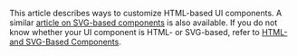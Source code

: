 This article describes ways to customize HTML-based UI components. A similar [article on SVG-based components](/concepts/60%20Themes%20and%20Styles/20%20SVG-Based%20Widgets%20Customization '/Documentation/Guide/Themes_and_Styles/SVG-Based_Widgets_Customization/') is also available. If you do not know whether your UI component is HTML- or SVG-based, refer to [HTML- and SVG-Based Components](/concepts/60%20Themes%20and%20Styles/00%20HTML-%20and%20SVG-Based%20Widgets.md '/Documentation/Guide/Themes_and_Styles/HTML-_and_SVG-Based_Widgets/').